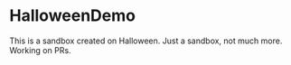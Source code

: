 # HalloweenDemo

This is a sandbox created on Halloween. Just a sandbox, not much more. Working on PRs.